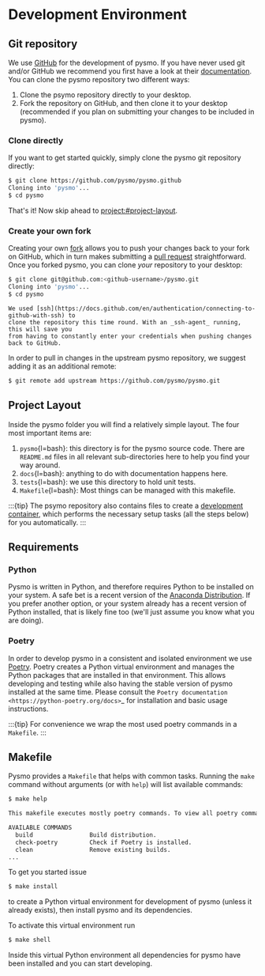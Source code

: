 # Development Environment

## Git repository

We use [GitHub](https://github.com) for the development of pysmo. If you have never used
git and/or GitHub we recommend you first have a look at their
[documentation](https://docs.github.com/en/get-started). You can clone the pysmo
repository two different ways:

1. Clone the psymo repository directly to your desktop.
2. Fork the repository on GitHub, and then clone it to your desktop (recommended if
   you plan on submitting your changes to be included in pysmo).


### Clone directly

If you want to get started quickly, simply clone the pysmo git repository directly:

```bash
$ git clone https://github.com/pysmo/pysmo.github
Cloning into 'pysmo'...
$ cd pysmo
```

That's it! Now skip ahead to <project:#project-layout>.

### Create your own fork

Creating your own [fork](https://docs.github.com/en/get-started/quickstart/fork-a-repo)
allows you to push your changes back to your fork on GitHub, which in turn makes
submitting a [pull request](https://docs.github.com/en/pull-requests)
straightforward. Once you forked pysmo, you can clone _your_ repository to your desktop:

```bash
$ git clone git@github.com:<github-username>/pysmo.git
Cloning into 'pysmo'...
$ cd pysmo
```

```{note}
We used [ssh](https://docs.github.com/en/authentication/connecting-to-github-with-ssh) to
clone the repository this time round. With an _ssh-agent_ running, this will save you
from having to constantly enter your credentials when pushing changes back to GitHub.
```

In order to pull in changes in the upstream pysmo repository, we suggest adding it as
an additional remote:

```bash
$ git remote add upstream https://github.com/pysmo/pysmo.git
```

## Project Layout

Inside the pysmo folder you will find a relatively simple layout. The four most important
items are:

1. `pysmo`{l=bash}: this directory is for the pysmo source code. There are `README.md`
  files in all relevant sub-directories here to help you find your way around.
2. `docs`{l=bash}: anything to do with documentation happens here.
3. `tests`{l=bash}: we use this directory to hold unit tests.
4. `Makefile`{l=bash}: Most things can be managed with this makefile.

:::{tip}
The psymo repository also contains files to create a
[development container](https://containers.dev/), which performs the necessary setup
tasks (all the steps below) for you automatically.
:::

## Requirements

### Python

Pysmo is written in Python, and therefore requires Python to be installed on your system.
A safe bet is a recent version of the
[Anaconda Distribution](https://www.anaconda.com/download). If you prefer another option,
or your system already has a recent version of Python installed, that is likely fine too
(we'll just assume you know what you are doing).


### Poetry

In order to develop pysmo in a consistent and isolated environment we use
[Poetry](https://python-poetry.org). Poetry creates a Python virtual environment and
manages the Python packages that are installed in that environment. This allows
developing and testing while also having the stable version of pysmo installed at the
same time. Please consult the `Poetry documentation <https://python-poetry.org/docs>`_
for installation and basic usage instructions.

:::{tip}
For convenience we wrap the most used poetry commands in a `Makefile`.
:::


## Makefile

Pysmo provides a `Makefile` that helps with common tasks. Running the `make` command
without arguments (or with `help`) will list available commands:

```bash
$ make help

This makefile executes mostly poetry commands. To view all poetry commands availabile run 'poetry help'.

AVAILABLE COMMANDS
  build                Build distribution.
  check-poetry         Check if Poetry is installed.
  clean                Remove existing builds.
...
```

To get you started issue

```bash
$ make install
```

to create a Python virtual environment for development of pysmo (unless it already
exists), then install pysmo and its dependencies.

To activate this virtual environment run

```bash
$ make shell
```

Inside this virtual Python environment all dependencies for pysmo have been installed and
you can start developing.
